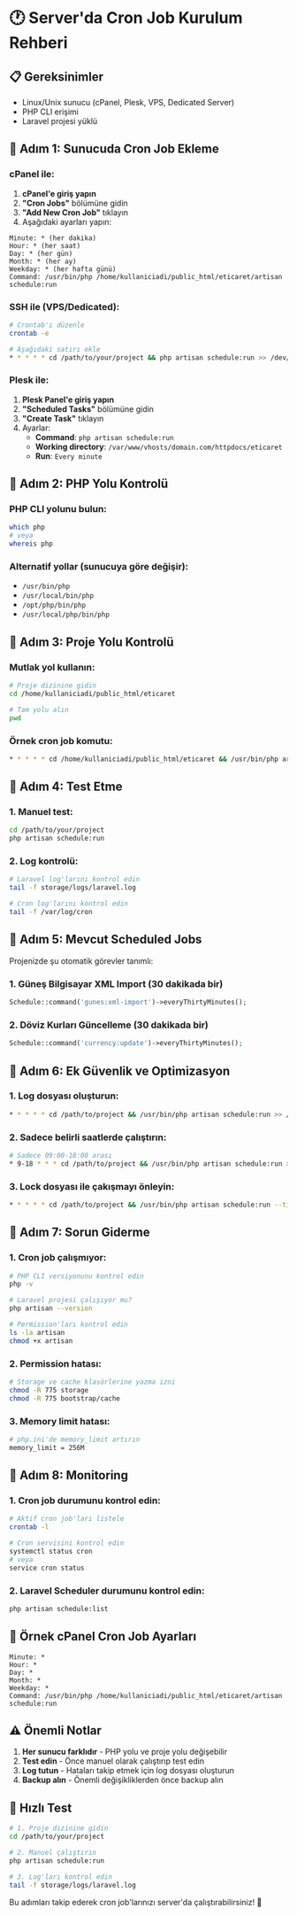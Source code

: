 # 🕐 Server'da Cron Job Kurulum Rehberi

## 📋 Gereksinimler
- Linux/Unix sunucu (cPanel, Plesk, VPS, Dedicated Server)
- PHP CLI erişimi
- Laravel projesi yüklü

## 🔧 Adım 1: Sunucuda Cron Job Ekleme

### cPanel ile:
1. **cPanel'e giriş yapın**
2. **"Cron Jobs"** bölümüne gidin
3. **"Add New Cron Job"** tıklayın
4. Aşağıdaki ayarları yapın:

```
Minute: * (her dakika)
Hour: * (her saat)
Day: * (her gün)
Month: * (her ay)
Weekday: * (her hafta günü)
Command: /usr/bin/php /home/kullaniciadi/public_html/eticaret/artisan schedule:run
```

### SSH ile (VPS/Dedicated):
```bash
# Crontab'ı düzenle
crontab -e

# Aşağıdaki satırı ekle
* * * * * cd /path/to/your/project && php artisan schedule:run >> /dev/null 2>&1
```

### Plesk ile:
1. **Plesk Panel'e giriş yapın**
2. **"Scheduled Tasks"** bölümüne gidin
3. **"Create Task"** tıklayın
4. Ayarlar:
   - **Command**: `php artisan schedule:run`
   - **Working directory**: `/var/www/vhosts/domain.com/httpdocs/eticaret`
   - **Run**: `Every minute`

## 🔧 Adım 2: PHP Yolu Kontrolü

### PHP CLI yolunu bulun:
```bash
which php
# veya
whereis php
```

### Alternatif yollar (sunucuya göre değişir):
- `/usr/bin/php`
- `/usr/local/bin/php`
- `/opt/php/bin/php`
- `/usr/local/php/bin/php`

## 🔧 Adım 3: Proje Yolu Kontrolü

### Mutlak yol kullanın:
```bash
# Proje dizinine gidin
cd /home/kullaniciadi/public_html/eticaret

# Tam yolu alın
pwd
```

### Örnek cron job komutu:
```bash
* * * * * cd /home/kullaniciadi/public_html/eticaret && /usr/bin/php artisan schedule:run >> /dev/null 2>&1
```

## 🔧 Adım 4: Test Etme

### 1. Manuel test:
```bash
cd /path/to/your/project
php artisan schedule:run
```

### 2. Log kontrolü:
```bash
# Laravel log'larını kontrol edin
tail -f storage/logs/laravel.log

# Cron log'larını kontrol edin
tail -f /var/log/cron
```

## 🔧 Adım 5: Mevcut Scheduled Jobs

Projenizde şu otomatik görevler tanımlı:

### 1. **Güneş Bilgisayar XML Import** (30 dakikada bir)
```php
Schedule::command('gunes:xml-import')->everyThirtyMinutes();
```

### 2. **Döviz Kurları Güncelleme** (30 dakikada bir)
```php
Schedule::command('currency:update')->everyThirtyMinutes();
```

## 🔧 Adım 6: Ek Güvenlik ve Optimizasyon

### 1. **Log dosyası oluşturun:**
```bash
* * * * * cd /path/to/project && /usr/bin/php artisan schedule:run >> /path/to/project/storage/logs/cron.log 2>&1
```

### 2. **Sadece belirli saatlerde çalıştırın:**
```bash
# Sadece 09:00-18:00 arası
* 9-18 * * * cd /path/to/project && /usr/bin/php artisan schedule:run >> /dev/null 2>&1
```

### 3. **Lock dosyası ile çakışmayı önleyin:**
```bash
* * * * * cd /path/to/project && /usr/bin/php artisan schedule:run --timeout=60 >> /dev/null 2>&1
```

## 🔧 Adım 7: Sorun Giderme

### 1. **Cron job çalışmıyor:**
```bash
# PHP CLI versiyonunu kontrol edin
php -v

# Laravel projesi çalışıyor mu?
php artisan --version

# Permission'ları kontrol edin
ls -la artisan
chmod +x artisan
```

### 2. **Permission hatası:**
```bash
# Storage ve cache klasörlerine yazma izni
chmod -R 775 storage
chmod -R 775 bootstrap/cache
```

### 3. **Memory limit hatası:**
```bash
# php.ini'de memory_limit artırın
memory_limit = 256M
```

## 🔧 Adım 8: Monitoring

### 1. **Cron job durumunu kontrol edin:**
```bash
# Aktif cron job'ları listele
crontab -l

# Cron servisini kontrol edin
systemctl status cron
# veya
service cron status
```

### 2. **Laravel Scheduler durumunu kontrol edin:**
```bash
php artisan schedule:list
```

## 📝 Örnek cPanel Cron Job Ayarları

```
Minute: *
Hour: *
Day: *
Month: *
Weekday: *
Command: /usr/bin/php /home/kullaniciadi/public_html/eticaret/artisan schedule:run
```

## ⚠️ Önemli Notlar

1. **Her sunucu farklıdır** - PHP yolu ve proje yolu değişebilir
2. **Test edin** - Önce manuel olarak çalıştırıp test edin
3. **Log tutun** - Hataları takip etmek için log dosyası oluşturun
4. **Backup alın** - Önemli değişikliklerden önce backup alın

## 🚀 Hızlı Test

```bash
# 1. Proje dizinine gidin
cd /path/to/your/project

# 2. Manuel çalıştırın
php artisan schedule:run

# 3. Log'ları kontrol edin
tail -f storage/logs/laravel.log
```

Bu adımları takip ederek cron job'larınızı server'da çalıştırabilirsiniz! 🎉

